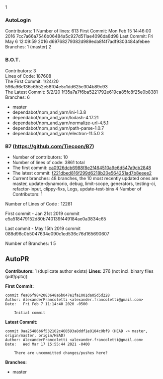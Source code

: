 1
### AutoLogin
Contributors: 1
Number of lines: 613
First Commit: Mon Feb 15 14:46:00 2016
7cc7a66a7546b06484a5c927d511ae4096da8d98
Last Commit: Fri May 6 12:09:59 2016
d69768279382d989eda8f4f7adf9303484afebee
Branches: 1 (master) 
2
### B.O.T.
Contributors: 3 \
Lines of Code: 187608 \
The First Commit: 1/24/20 596a96e136c6552e58f04e5c1dd625e304b89c93 \
The Latest Commit: 5/2/20 1f35a7a7f6ba5221792e619ca85fc8f25e0b8381 \
Branches: 6
* master
* dependabot/npm_and_yarn/ini-1.3.8
* dependabot/npm_and_yarn/lodash-4.17.21
* dependabot/npm_and_yarn/normalize-url-4.5.1
* dependabot/npm_and_yarn/path-parse-1.0.7
* dependabot/npm_and_yarn/electron-11.5.0 
3
### B7 (https://github.com/Tiecoon/B7)
- Number of contributors: 10
- Number of lines of code: 3861 total
- The first commit: [ca0926dcb6988f8e2f464510a9e6d547a9cb2848](https://github.com/Tiecoon/B7/commit/f221dbed816f299d6218b20e564251ad7b8eeee2)
- The latest commit: [f221dbed816f299d6218b20e564251ad7b8eeee2](https://github.com/Tiecoon/B7/commit/ca0926dcb6988f8e2f464510a9e6d547a9cb2848)
- Current branches: 48 branches, the 10 most recently updated ones are master, update-dynamorio, debug, limit-scope, generators, testing-ci, refactor-input, clippy-fixs, Logs, update-test-bins
4
Number of Contributors: 1

Number of Lines of Code : 12281

First commit - Jan 21st 2019 commit e5a518479152d80b740139f449184ae0a3834c65

Last commit - May 15th 2019 commit 088d96c0b5047634e090c1ed536c76d165690607

Number of Branches: 1
5
## AutoPR
**Contributors:** 1 (duplicate author exists)
**Lines:** 276 (not incl. binary files (pdf/pptx))


**First Commit:**
```
commit fea06f9842083648a6b047e1fa1001da05d5d228
Author: AlexanderFrancoletti <alexander.francoletti@gmail.com>
Date:   Fri Feb 7 11:14:40 2020 -0500

    Initial commit
```


**Latest Commit:**
```
commit 0aa25486b6f532102c460593a8ddf1e0104c0bf9 (HEAD -> master, origin/master, origin/HEAD)
Author: AlexanderFrancoletti <alexander.francoletti@gmail.com>
Date:   Wed Mar 17 15:55:44 2021 -0400

    There are uncommitted changes/pushes here?
```

**Branches:**
- master

